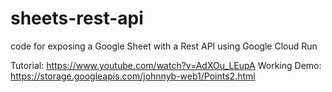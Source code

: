 # sheets-rest-api
code for exposing a Google Sheet with a Rest API using Google Cloud Run

Tutorial: https://www.youtube.com/watch?v=AdXOu_LEupA
Working Demo: https://storage.googleapis.com/johnnyb-web1/Points2.html
